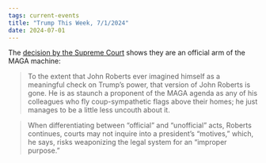 ```yaml
---
tags: current-events
title: "Trump This Week, 7/1/2024" 
date: 2024-07-01
---
```


The [decision by the Supreme Court](https://ballsandstrikes.org/scotus/trump-immunity-case-maga-supreme-court-arrives/) shows they are an official arm of the MAGA machine: 

> To the extent that John Roberts ever imagined himself as a meaningful check on Trump’s power, that version of John Roberts is gone. He is as staunch a proponent of the MAGA agenda as any of his colleagues who fly coup-sympathetic flags above their homes; he just manages to be a little less uncouth about it.

> When differentiating between “official” and “unofficial” acts, Roberts continues, courts may not inquire into a president’s “motives,” which, he says, risks weaponizing the legal system for an “improper purpose.”